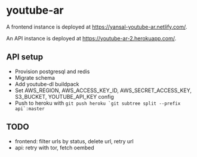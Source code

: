 # youtube-ar

A frontend instance is deployed at https://yansal-youtube-ar.netlify.com/.

An API instance is deployed at https://youtube-ar-2.herokuapp.com/.

## API setup

* Provision postgresql and redis
* Migrate schema
* Add youtube-dl buildpack
* Set AWS_REGION, AWS_ACCESS_KEY_ID, AWS_SECRET_ACCESS_KEY, S3_BUCKET, YOUTUBE_API_KEY config
* Push to heroku with ```git push heroku `git subtree split --prefix api`:master```

## TODO

* frontend: filter urls by status, delete url, retry url
* api: retry with tor, fetch oembed
